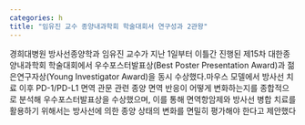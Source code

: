 ```yaml
---
categories: h
title: "임유진 교수 종양내과학회 학술대회서 연구성과 2관왕"
---
```

경희대병원 방사선종양학과 임유진 교수가 지난 1일부터 이틀간 진행된 제15차 대한종양내과학회 학술대회에서 우수포스터발표상(Best Poster Presentation Award)과 젊은연구자상(Young Investigator Award)을 동시 수상했다.마우스 모델에서 방사선 치료 이후 PD-1/PD-L1 면역 관문 관련 종양 면역 반응이 어떻게 변화하는지를 종합적으로 분석해 우수포스터발표상을 수상했으며, 이를 통해 면역항암제와 방사선 병합 치료를 활용하기 위해서는 방사선에 의한 종양 상태의 변화를 면밀히 평가해야 한다고 제안했다